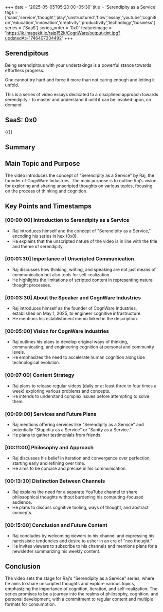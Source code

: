 +++
date = '2025-05-05T05:20:00+05:30'
title = 'Serendipity as a Service'
tags = ['saas','service','thought','play','unstructured','flow','essay','youtube','cognition','education','innovation','creativity','productivity','technology','business']
series = ['SaaS']
series_order = '0x0'
featureimage = 'https://ik.imagekit.io/rajp152k/CognWare/output-tint.jpg?updatedAt=1746407304492'
+++

## Serendipitous

Being serendipitous with your undertakings is a powerful stance towards effortless progress.  

One cannot try hard and force it more than not caring enough and letting it unfold.  

This is a series of video essays dedicated to a disciplined approach towards serendipity - to master and understand it until it can be invoked upon, on demand.

## SaaS: 0x0

{{<youtube I1fz1ZJI5WI>}}

## Summary

## Main Topic and Purpose
The video introduces the concept of "Serendipity as a Service" by Raj, the founder of CognWare Industries. The main purpose is to outline Raj's vision for exploring and sharing unscripted thoughts on various topics, focusing on the process of thinking and cognition.

## Key Points and Timestamps

### [00:00:00] Introduction to Serendipity as a Service
- Raj introduces himself and the concept of "Serendipity as a Service," encoding his series in hex (0x0).
- He explains that the unscripted nature of the video is in line with the title and theme of serendipity.

### [00:01:30] Importance of Unscripted Communication
- Raj discusses how thinking, writing, and speaking are not just means of communication but also tools for self-realization.
- He highlights the limitations of scripted content in representing natural thought processes.

### [00:03:30] About the Speaker and CognWare Industries
- Raj introduces himself as the founder of CognWare Industries, established on May 1, 2025, to engineer cognitive infrastructure.
- He mentions his establishment memo linked in the description.

### [00:05:00] Vision for CognWare Industries
- Raj outlines his plans to develop original ways of thinking, communicating, and engineering cognition at personal and community levels.
- He emphasizes the need to accelerate human cognition alongside technological evolution.

### [00:07:00] Content Strategy
- Raj plans to release regular videos (daily or at least three to four times a week) exploring various problems and concepts.
- He intends to understand complex issues before attempting to solve them.

### [00:09:00] Services and Future Plans
- Raj mentions offering services like "Serendipity as a Service" and potentially "Stupidity as a Service" or "Sanity as a Service."
- He plans to gather testimonials from friends.

### [00:11:00] Philosophy and Approach
- Raj discusses his belief in iteration and convergence over perfection, starting early and refining over time.
- He aims to be concise and precise in his communication.

### [00:13:30] Distinction Between Channels
- Raj explains the need for a separate YouTube channel to share philosophical thoughts without burdening his computing-focused audience.
- He plans to discuss cognitive tooling, ways of thought, and abstract concepts.

### [00:15:00] Conclusion and Future Content
- Raj concludes by welcoming viewers to his channel and expressing his narcissistic tendencies and desire to usher in an era of "neo thought."
- He invites viewers to subscribe to his channels and mentions plans for a newsletter summarizing his weekly content.

## Conclusion
The video sets the stage for Raj's "Serendipity as a Service" series, where he aims to share unscripted thoughts and explore various topics, emphasizing the importance of cognition, iteration, and self-realization. The series promises to be a journey into the realms of philosophy, cognition, and personal development, with a commitment to regular content and multiple formats for consumption.
